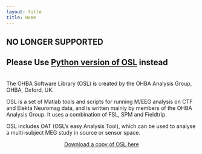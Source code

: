 ```yaml
---
layout: title
title: Home
---
```


## NO LONGER SUPPORTED 
## Please Use [Python version of OSL](https://github.com/OHBA-analysis/osl) instead

<br>
The OHBA Software Library (OSL) is created by the OHBA Analysis Group, OHBA, Oxford, UK.

OSL is a set of Matlab tools and scripts for running M/EEG analysis on CTF and Elekta Neuromag data, and is written mainly by members of the OHBA Analysis Group. It uses a combination of FSL, SPM and Fieldtrip.

OSL includes OAT (OSL’s easy Analysis Tool), which can be used to analyse a multi-subject MEG study in source or sensor space.

<p style="text-align:center">
    <a href="{{ site.baseurl }}/pages/overview/download.html">
        Download a copy of OSL here
    </a>
</p>
